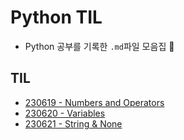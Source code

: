 # Python TIL

- Python 공부를 기록한 `.md`파일 모음집 🍈

## TIL

- [230619 - Numbers and Operators](./230619.md)
- [230620 - Variables](./230620.md)
- [230621 - String & None](./230621.md)
